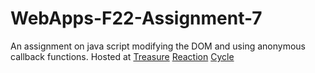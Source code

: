 # WebApps-F22-Assignment-7
An assignment on java script modifying the DOM and using anonymous callback functions.
Hosted at
[Treasure](https://44-563-web-apps-f22.github.io/44563-webapps-assignment-7-vamsikolusu/treasure.html)
[Reaction](https://44-563-web-apps-f22.github.io/44563-webapps-assignment-7-vamsikolusu/recation.html)
[Cycle](https://44-563-web-apps-f22.github.io/44563-webapps-assignment-7-vamsikolusu/cycler.html)
